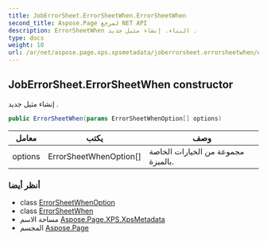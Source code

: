 ```yaml
---
title: JobErrorSheet.ErrorSheetWhen.ErrorSheetWhen
second_title: Aspose.Page لمرجع NET API
description: ErrorSheetWhen البناء. إنشاء مثيل جديد .
type: docs
weight: 10
url: /ar/net/aspose.page.xps.xpsmetadata/joberrorsheet.errorsheetwhen/errorsheetwhen/
---
```

## JobErrorSheet.ErrorSheetWhen constructor

إنشاء مثيل جديد .

```csharp
public ErrorSheetWhen(params ErrorSheetWhenOption[] options)
```

| معامل | يكتب | وصف |
| --- | --- | --- |
| options | ErrorSheetWhenOption[] | مجموعة من الخيارات الخاصة بالميزة. |

### أنظر أيضا

* class [ErrorSheetWhenOption](../../joberrorsheet.errorsheetwhen.errorsheetwhenoption/)
* class [ErrorSheetWhen](../)
* مساحة الاسم [Aspose.Page.XPS.XpsMetadata](../../joberrorsheet.errorsheetwhen/)
* المجسم [Aspose.Page](../../../)


